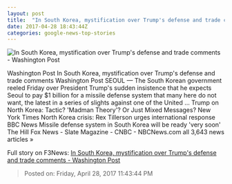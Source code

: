 ```yaml
---
layout: post
title:  "In South Korea, mystification over Trump's defense and trade comments - Washington Post"
date: 2017-04-28 18:43:44Z
categories: google-news-top-stories
---
```


![In South Korea, mystification over Trump's defense and trade comments - Washington Post](https://img.washingtonpost.com/rf/image_1484w/2010-2019/WashingtonPost/2017/04/28/Foreign/Images/312786459_0-5.jpg)

Washington Post In South Korea, mystification over Trump's defense and trade comments Washington Post SEOUL — The South Korean government reeled Friday over President Trump's sudden insistence that he expects Seoul to pay $1 billion for a missile defense system that many here do not want, the latest in a series of slights against one of the United ... Trump on North Korea: Tactic? 'Madman Theory'? Or Just Mixed Messages? New York Times North Korea crisis: Rex Tillerson urges international response BBC News Missile defense system in South Korea will be ready 'very soon' The Hill Fox News - Slate Magazine - CNBC - NBCNews.com all 3,643 news articles »


Full story on F3News: [In South Korea, mystification over Trump's defense and trade comments - Washington Post](http://www.f3nws.com/n/EqkcyH)

> Posted on: Friday, April 28, 2017 11:43:44 PM
